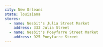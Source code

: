```yaml
---
city: New Orleans
state: louisiana
stores:
  - name: Nesbit's Julia Street Market
    address: 333 Julia Street
  - name: Nesbit's Poeyfarre Street Market
    address: 925 Poeyfarre Street
---
```

